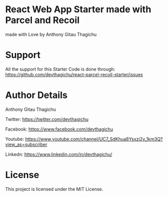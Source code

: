 # React Web App Starter made with Parcel and Recoil

made with Love by Anthony Gitau Thagichu

# Support

All the support for this Starter Code is done through: https://github.com/devthagichu/react-parcel-recoil-starter/issues

# Author Details

Anthony Gitau Thagichu

Twitter: https://twitter.com/devthagichu

Facebook: https://www.facebook.com/devthagichu

Youtube: https://www.youtube.com/channel/UC7_SdKhua8Ysxzj2y_1km3Q?view_as=subscriber

Linkedn: https://www.linkedin.com/in/devthagichu/

# License

This project is licensed under the MIT License.
